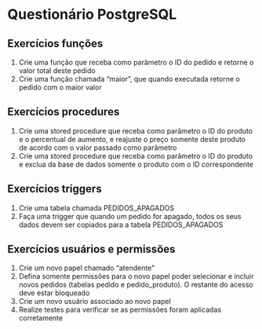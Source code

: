 # Questionário PostgreSQL

## Exercícios funções
1. Crie uma função que receba como parâmetro o ID do pedido e retorne o valor total deste pedido
2. Crie uma função chamada “maior”, que quando executada retorne o pedido com o maior valor

## Exercícios procedures
1. Crie uma stored procedure que receba como parâmetro o ID do produto e o percentual de aumento, e reajuste o preço somente deste produto de acordo com
o valor passado como parâmetro
2. Crie uma stored procedure que receba como parâmetro o ID do produto e exclua da base de dados somente o produto com o ID correspondente

## Exercícios triggers
1. Crie uma tabela chamada PEDIDOS_APAGADOS
2. Faça uma trigger que quando um pedido for apagado, todos os seus dados devem ser copiados para a tabela PEDIDOS_APAGADOS

## Exercícios usuários e permissões
1. Crie um novo papel chamado “atendente”
2. Defina somente permissões para o novo papel poder selecionar e incluir novos pedidos (tabelas pedido e pedido_produto). O restante do acesso deve estar
bloqueado
3. Crie um novo usuário associado ao novo papel
4. Realize testes para verificar se as permissões foram aplicadas corretamente